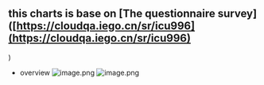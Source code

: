 ## this charts is base on [The questionnaire survey]([https://cloudqa.iego.cn/sr/icu996](https://cloudqa.iego.cn/sr/icu996)
)

* overview
![image.png](https://upload-images.jianshu.io/upload_images/5420078-ff9537c0b1e0b7df.png?imageMogr2/auto-orient/strip%7CimageView2/2/w/1240)
![image.png](https://upload-images.jianshu.io/upload_images/5420078-ebe5ecac3e0819b4.png?imageMogr2/auto-orient/strip%7CimageView2/2/w/1240)
